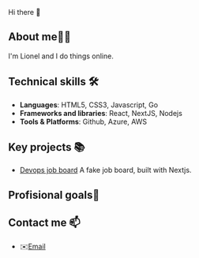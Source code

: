 Hi there 👋

## About me🙍‍♂️
I'm Lionel and I do things online.

## Technical skills 🛠️
- **Languages**: HTML5, CSS3, Javascript, Go
- **Frameworks and libraries**: React, NextJS, Nodejs
- **Tools & Platforms**: Github, Azure, AWS

## Key projects 📚
- [Devops job board](https://github.com/LionelPinheiroDuarte/devjobs-webapp) A fake job board, built with Nextjs.
## Profisional goals🚀

## Contact me 📫 
- ✉️[Email](contact.pinheiro.lionel@gmail.com)
